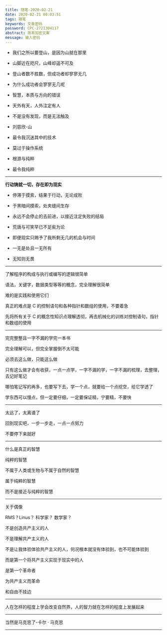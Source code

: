 ```yaml
---
title: 随笔-2020-02-21
date: 2020-02-21 00:03:51
tags: 随笔
keywords: 文章密码
password: CPC-2721304117
abstract: 简易加密文案
message: 输入密码
---
```


* 我们之所以要登山，是因为山就在那里

* 山脚近在咫尺，山峰却遥不可及

* 登山者数不胜数，但成功者却寥寥无几

* 为什么成功者会寥寥无几呢

* 智慧，本质与方向的错误

* 天外有天，人外注定有人

* 不是没有发现，而是无法触及

* 刘慈欣-山

* 最令我沉迷其中的技术

* 莫过于操作系统

* 根源与纯粹

* 最令我纯粹

---

**行动铸就一切，存在即为现实**

* 停滞于摸索，结果于行动，无论成败

* 于黑暗间摸索，处夹缝间生存
* 永远不会停止的去前进，以接近注定失败的结局
* 荒唐与可笑早已不足矣为论
* 即便现实只赐予了我所剩无几的机会与时间

* 一无是处且一无所有
* 无知则无畏

---


了解程序的构成与执行或编写的逻辑很简单

语法，关键字，数据类型等等的概念，完全理解很简单

难的是实践和使用它们

真正的难点是 C 的控制语句和各种指针和数组的使用，不要着急

先将所有关于 C 的概念性知识点理解透彻，再去机械化的训练对控制语句，指针和数组的使用

---

完完整整且一字不漏的学完一本书

完全理解可以，但完全掌握倒不太可能

必须去这么做，只能这么做

只有这么做才会有收获，一点一点学，一字不漏的学，一字不漏的梳理，去整理，去记好笔记

哪怕笔记写的再多，也要写下去，学一个点，就要给一个点挖空，给它学透了

学东西可以慢点，但一定要仔细，一定要保证精，宁要精，不要快

---

太远了，太离谱了

回到现实吧，一步一步走，一点一点努力

不要停下来就好

---

什么是真正的智慧

纯粹的智慧

不属于人类或生物与不属于自然的智慧

属于纯粹的智慧

而不是接近与纯粹的智慧

---

关于偶像

RMS？Linus？
科学家？
数学家？

不是创造共产主义的人

不是理解共产主义的人

不是让我体验体验共产主义的人，何况根本就没有体验到，也不可能体验到

而是第一个将共产主义实现于现实中的人

是第一个革命者

为共产主义而革命

和自由不挂边

---

人在怎样的程度上学会改变自然界，人的智力就在怎样的程度上发展起来

---

当然是马克思了-卡尔 · 马克思

---



